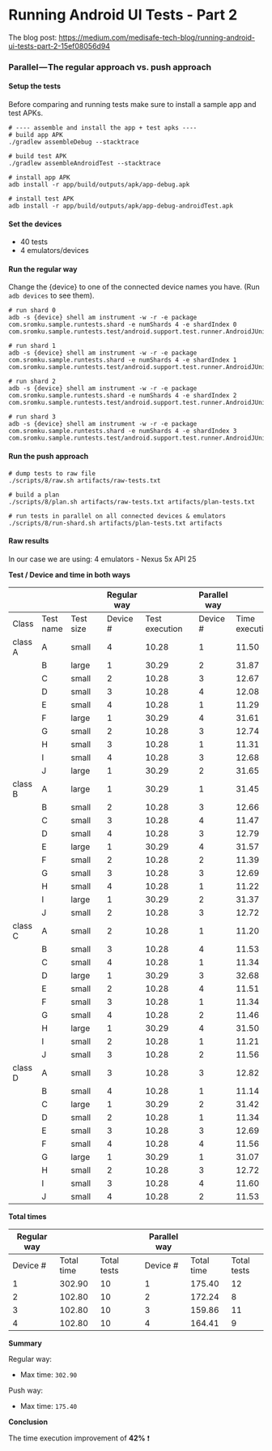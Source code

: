 # Running Android UI Tests -  Part 2

The blog post: https://medium.com/medisafe-tech-blog/running-android-ui-tests-part-2-15ef08056d94

### Parallel — The regular approach vs. push approach

#### Setup the tests

Before comparing and running tests make sure to install a sample app and test APKs.

```
# ---- assemble and install the app + test apks ----
# build app APK
./gradlew assembleDebug --stacktrace

# build test APK
./gradlew assembleAndroidTest --stacktrace

# install app APK
adb install -r app/build/outputs/apk/app-debug.apk

# install test APK
adb install -r app/build/outputs/apk/app-debug-androidTest.apk
```

#### Set the devices

- 40 tests
- 4 emulators/devices

#### Run the regular way

Change the {device} to one of the connected device names you have. (Run `adb devices` to see them).

```
# run shard 0
adb -s {device} shell am instrument -w -r -e package com.sromku.sample.runtests.shard -e numShards 4 -e shardIndex 0 com.sromku.sample.runtests.test/android.support.test.runner.AndroidJUnitRunner

# run shard 1
adb -s {device} shell am instrument -w -r -e package com.sromku.sample.runtests.shard -e numShards 4 -e shardIndex 1 com.sromku.sample.runtests.test/android.support.test.runner.AndroidJUnitRunner

# run shard 2
adb -s {device} shell am instrument -w -r -e package com.sromku.sample.runtests.shard -e numShards 4 -e shardIndex 2 com.sromku.sample.runtests.test/android.support.test.runner.AndroidJUnitRunner

# run shard 3
adb -s {device} shell am instrument -w -r -e package com.sromku.sample.runtests.shard -e numShards 4 -e shardIndex 3 com.sromku.sample.runtests.test/android.support.test.runner.AndroidJUnitRunner
```

#### Run the push approach

```
# dump tests to raw file
./scripts/8/raw.sh artifacts/raw-tests.txt

# build a plan
./scripts/8/plan.sh artifacts/raw-tests.txt artifacts/plan-tests.txt

# run tests in parallel on all connected devices & emulators
./scripts/8/run-shard.sh artifacts/plan-tests.txt artifacts
```

#### Raw results

In our case we are using: 4 emulators - Nexus 5x API 25

**Test / Device and time in both ways**

|         |           |           |   | Regular way |                |   | Parallel way |                |
|---------|-----------|-----------|---|-------------|----------------|---|--------------|----------------|
| Class   | Test name | Test size |   | Device #    | Test execution |   | Device #     | Time execution |
| class A | A         | small     |   | 4           | 10.28          |   | 1            | 11.50          |
|         | B         | large     |   | 1           | 30.29          |   | 2            | 31.87          |
|         | C         | small     |   | 2           | 10.28          |   | 3            | 12.67          |
|         | D         | small     |   | 3           | 10.28          |   | 4            | 12.08          |
|         | E         | small     |   | 4           | 10.28          |   | 1            | 11.29          |
|         | F         | large     |   | 1           | 30.29          |   | 4            | 31.61          |
|         | G         | small     |   | 2           | 10.28          |   | 3            | 12.74          |
|         | H         | small     |   | 3           | 10.28          |   | 1            | 11.31          |
|         | I         | small     |   | 4           | 10.28          |   | 3            | 12.68          |
|         | J         | large     |   | 1           | 30.29          |   | 2            | 31.65          |
| class B | A         | large     |   | 1           | 30.29          |   | 1            | 31.45          |
|         | B         | small     |   | 2           | 10.28          |   | 3            | 12.66          |
|         | C         | small     |   | 3           | 10.28          |   | 4            | 11.47          |
|         | D         | small     |   | 4           | 10.28          |   | 3            | 12.79          |
|         | E         | large     |   | 1           | 30.29          |   | 4            | 31.57          |
|         | F         | small     |   | 2           | 10.28          |   | 2            | 11.39          |
|         | G         | small     |   | 3           | 10.28          |   | 3            | 12.69          |
|         | H         | small     |   | 4           | 10.28          |   | 1            | 11.22          |
|         | I         | large     |   | 1           | 30.29          |   | 2            | 31.37          |
|         | J         | small     |   | 2           | 10.28          |   | 3            | 12.72          |
| class C | A         | small     |   | 2           | 10.28          |   | 1            | 11.20          |
|         | B         | small     |   | 3           | 10.28          |   | 4            | 11.53          |
|         | C         | small     |   | 4           | 10.28          |   | 1            | 11.34          |
|         | D         | large     |   | 1           | 30.29          |   | 3            | 32.68          |
|         | E         | small     |   | 2           | 10.28          |   | 4            | 11.51          |
|         | F         | small     |   | 3           | 10.28          |   | 1            | 11.34          |
|         | G         | small     |   | 4           | 10.28          |   | 2            | 11.46          |
|         | H         | large     |   | 1           | 30.29          |   | 4            | 31.50          |
|         | I         | small     |   | 2           | 10.28          |   | 1            | 11.21          |
|         | J         | small     |   | 3           | 10.28          |   | 2            | 11.56          |
| class D | A         | small     |   | 3           | 10.28          |   | 3            | 12.82          |
|         | B         | small     |   | 4           | 10.28          |   | 1            | 11.14          |
|         | C         | large     |   | 1           | 30.29          |   | 2            | 31.42          |
|         | D         | small     |   | 2           | 10.28          |   | 1            | 11.34          |
|         | E         | small     |   | 3           | 10.28          |   | 3            | 12.69          |
|         | F         | small     |   | 4           | 10.28          |   | 4            | 11.56          |
|         | G         | large     |   | 1           | 30.29          |   | 1            | 31.07          |
|         | H         | small     |   | 2           | 10.28          |   | 3            | 12.72          |
|         | I         | small     |   | 3           | 10.28          |   | 4            | 11.60          |
|         | J         | small     |   | 4           | 10.28          |   | 2            | 11.53          |

**Total times**

| Regular way |            |             |   | Parallel way |            |             |
|-------------|------------|-------------|---|--------------|------------|-------------|
| Device #    | Total time | Total tests |   | Device #     | Total time | Total tests |
| 1           | 302.90     | 10          |   | 1            | 175.40     | 12          |
| 2           | 102.80     | 10          |   | 2            | 172.24     | 8           |
| 3           | 102.80     | 10          |   | 3            | 159.86     | 11          |
| 4           | 102.80     | 10          |   | 4            | 164.41     | 9           |

**Summary**

Regular way:
- Max time: `302.90`

Push way:
- Max time: `175.40` 


**Conclusion**

The time execution improvement of **42%** ❗
